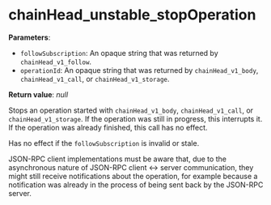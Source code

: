 # chainHead_unstable_stopOperation

**Parameters**:

- `followSubscription`: An opaque string that was returned by `chainHead_v1_follow`.
- `operationId`: An opaque string that was returned by `chainHead_v1_body`, `chainHead_v1_call`, or `chainHead_v1_storage`.

**Return value**: *null*

Stops an operation started with `chainHead_v1_body`, `chainHead_v1_call`, or `chainHead_v1_storage`. If the operation was still in progress, this interrupts it. If the operation was already finished, this call has no effect.

Has no effect if the `followSubscription` is invalid or stale.

JSON-RPC client implementations must be aware that, due to the asynchronous nature of JSON-RPC client <-> server communication, they might still receive notifications about the operation, for example because a notification was already in the process of being sent back by the JSON-RPC server.
